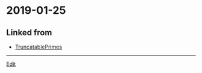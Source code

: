 # 2019-01-25

## Linked from

* [TruncatablePrimes](TruncatablePrimes.md)


----
[Edit](https://github.com/vitroid/vitroid.github.io/edit/master/MD/2019-01-25.md)
